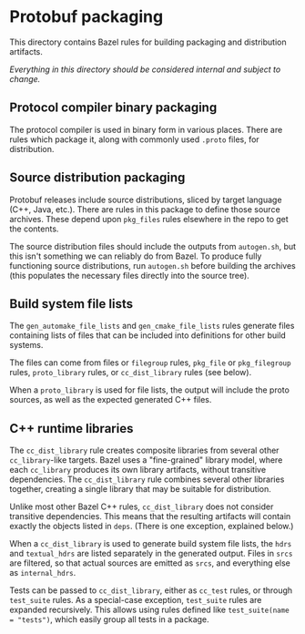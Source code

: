 # Protobuf packaging

This directory contains Bazel rules for building packaging and distribution
artifacts.

*Everything in this directory should be considered internal and subject to
change.*

## Protocol compiler binary packaging

The protocol compiler is used in binary form in various places. There are rules
which package it, along with commonly used `.proto` files, for distribution.

## Source distribution packaging

Protobuf releases include source distributions, sliced by target language (C++,
Java, etc.). There are rules in this package to define those source archives.
These depend upon `pkg_files` rules elsewhere in the repo to get the contents.

The source distribution files should include the outputs from `autogen.sh`, but
this isn't something we can reliably do from Bazel. To produce fully functioning
source distributions, run `autogen.sh` before building the archives (this
populates the necessary files directly into the source tree).

## Build system file lists

The `gen_automake_file_lists` and `gen_cmake_file_lists` rules generate files
containing lists of files that can be included into definitions for other build
systems.

The files can come from files or `filegroup` rules, `pkg_file` or
`pkg_filegroup` rules, `proto_library` rules, or `cc_dist_library` rules (see
below).

When a `proto_library` is used for file lists, the output will include the proto
sources, as well as the expected generated C++ files.

## C++ runtime libraries

The `cc_dist_library` rule creates composite libraries from several other
`cc_library`-like targets. Bazel uses a "fine-grained" library model, where each
`cc_library` produces its own library artifacts, without transitive
dependencies. The `cc_dist_library` rule combines several other libraries
together, creating a single library that may be suitable for distribution.

Unlike most other Bazel C++ rules, `cc_dist_library` does not consider
transitive dependencies. This means that the resulting artifacts will contain
exactly the objects listed in `deps`. (There is one exception, explained below.)

When a `cc_dist_library` is used to generate build system file lists, the `hdrs`
and `textual_hdrs` are listed separately in the generated output. Files in
`srcs` are filtered, so that actual sources are emitted as `srcs`, and
everything else as `internal_hdrs`.

Tests can be passed to `cc_dist_library`, either as `cc_test` rules, or through
`test_suite` rules. As a special-case exception, `test_suite` rules are expanded
recursively. This allows using rules defined like `test_suite(name = "tests")`,
which easily group all tests in a package.
